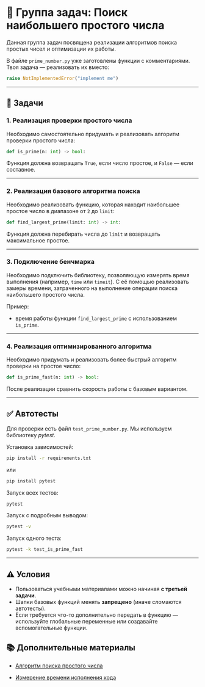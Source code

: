 # 📁 Группа задач: Поиск наибольшего простого числа

Данная группа задач посвящена реализации алгоритмов поиска простых чисел и оптимизации их работы.

В файле `prime_number.py` уже заготовлены функции с комментариями.
Твоя задача — реализовать их вместо:

```python
raise NotImplementedError("implement me")
```

---

## 📝 Задачи

### 1. Реализация проверки простого числа

Необходимо самостоятельно придумать и реализовать алгоритм проверки простого числа:

```python
def is_prime(n: int) -> bool:
```

Функция должна возвращать `True`, если число простое, и `False` — если составное.

---

### 2. Реализация базового алгоритма поиска

Необходимо реализовать функцию, которая находит наибольшее простое число в диапазоне от `2` до `limit`:

```python
def find_largest_prime(limit: int) -> int:
```

Функция должна перебирать числа до `limit` и возвращать максимальное простое.

---

### 3. Подключение бенчмарка

Необходимо подключить библиотеку, позволяющую измерять время выполнения (например, `time` или `timeit`).
С её помощью реализовать замеры времени, затраченного на выполнение операции поиска наибольшего простого числа.

Пример:

* время работы функции `find_largest_prime` с использованием `is_prime`.

---

### 4. Реализация оптимизированного алгоритма

Необходимо придумать и реализовать более быстрый алгоритм проверки на простое число:

```python
def is_prime_fast(n: int) -> bool:
```

После реализации сравнить скорость работы с базовым вариантом.

---

## ✅ Автотесты

Для проверки есть файл `test_prime_number.py`.
Мы используем библиотеку *pytest*.

Установка зависимостей:

```bash
pip install -r requirements.txt
```

или

```bash
pip install pytest
```

Запуск всех тестов:

```bash
pytest
```

Запуск с подробным выводом:

```bash
pytest -v
```

Запуск одного теста:

```bash
pytest -k test_is_prime_fast
```

---

## ⚠️ Условия

* Пользоваться учебными материалами можно начиная **с третьей задачи**.
* Шапки базовых функций менять **запрещено** (иначе сломаются автотесты).
* Если требуется что-то дополнительно передать в функцию — используйте глобальные переменные или создавайте вспомогательные функции.

## 📚 Дополнительные материалы
* [Алгоритм поиска простого числа](https://habr.com/ru/articles/468833/)

* [Измерение времени исполнения кода](https://stackoverflow.com/questions/7370801/how-do-i-measure-elapsed-time-in-python)
